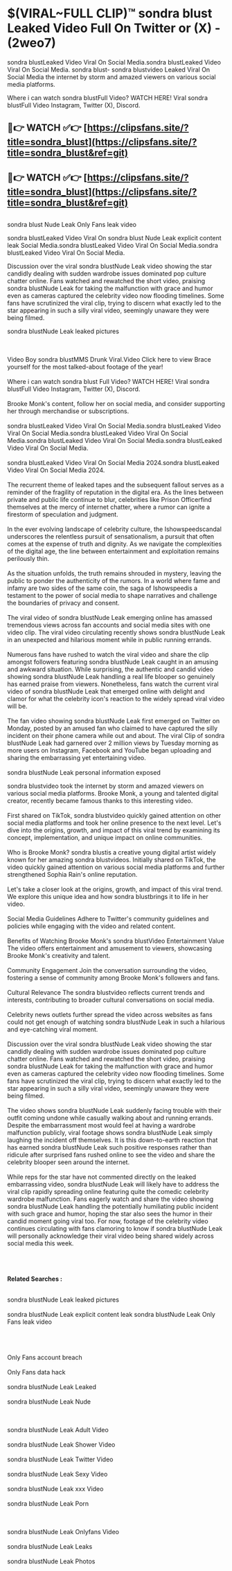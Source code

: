 #  $(VIRAL~FULL CLIP)™ sondra blust Leaked Video Full On Twitter or (X)  - (2weo7)

sondra blustLeaked Video Viral On Social Media.sondra blustLeaked Video Viral On Social Media.
sondra blust- sondra blustvideo Leaked Viral On Social Media the internet by storm and amazed viewers on various social media platforms.

Where i can watch sondra blustFull Video? WATCH HERE! Viral sondra blustFull Video Instagram, Twitter (X), Discord.

## 🔴👉 WATCH ✅👉 [https://clipsfans.site/?title=sondra_blust](https://clipsfans.site/?title=sondra_blust&ref=git)


## 🔴👉 WATCH ✅👉 [https://clipsfans.site/?title=sondra_blust](https://clipsfans.site/?title=sondra_blust&ref=git)
##


sondra blust Nude Leak Only Fans leak video 


sondra blustLeaked Video Viral On  sondra blust Nude Leak explicit content leak Social Media.sondra blustLeaked Video Viral On Social Media.sondra blustLeaked Video Viral On Social Media.



Discussion over the viral sondra blustNude Leak video showing the star candidly dealing with sudden wardrobe issues dominated pop culture chatter online. Fans watched and rewatched the short video, praising sondra blustNude Leak for taking the malfunction with grace and humor even as cameras captured the celebrity video now flooding timelines. Some fans have scrutinized the viral clip, trying to discern what exactly led to the star appearing in such a silly viral video, seemingly unaware they were being filmed.


sondra blustNude Leak leaked pictures


  <br>

  <br>
Video Boy sondra blustMMS Drunk Viral.Video Click here to view Brace yourself for the most talked-about footage of the year!
<br><br>
Where i can watch sondra blust Full Video? WATCH HERE! Viral sondra blustFull Video Instagram, Twitter (X), Discord.
<br><br>
Brooke Monk's content, follow her on social media, and consider supporting her through merchandise or subscriptions.
<br><br>
sondra blustLeaked Video Viral On Social Media.sondra blustLeaked Video Viral On Social Media.sondra blustLeaked Video Viral On Social Media.sondra blustLeaked Video Viral On Social Media.sondra blustLeaked Video Viral On Social Media.
<br><br>
sondra blustLeaked Video Viral On Social Media 2024.sondra blustLeaked Video Viral On Social Media 2024.
<br><br>
The recurrent theme of leaked tapes and the subsequent fallout serves as a reminder of the fragility of reputation in the digital era. As the lines between private and public life continue to blur, celebrities like Prison Officerfind themselves at the mercy of internet chatter, where a rumor can ignite a firestorm of speculation and judgment.
<br><br>
In the ever evolving landscape of celebrity culture, the Ishowspeedscandal underscores the relentless pursuit of sensationalism, a pursuit that often comes at the expense of truth and dignity. As we navigate the complexities of the digital age, the line between entertainment and exploitation remains perilously thin.
<br><br>
As the situation unfolds, the truth remains shrouded in mystery, leaving the public to ponder the authenticity of the rumors. In a world where fame and infamy are two sides of the same coin, the saga of Ishowspeedis a testament to the power of social media to shape narratives and challenge the boundaries of privacy and consent.
<br><br>
The viral video of sondra blustNude Leak emerging online has amassed tremendous views across fan accounts and social media sites with one video clip. The viral video circulating recently shows sondra blustNude Leak in an unexpected and hilarious moment while in public running errands.
<br><br>
Numerous fans have rushed to watch the viral video and share the clip amongst followers featuring sondra blustNude Leak caught in an amusing and awkward situation. While surprising, the authentic and candid video showing sondra blustNude Leak handling a real life blooper so genuinely has earned praise from viewers. Nonetheless, fans watch the current viral video of sondra blustNude Leak that emerged online with delight and clamor for what the celebrity icon's reaction to the widely spread viral video will be.
<br><br>
The fan video showing sondra blustNude Leak first emerged on Twitter on Monday, posted by an amused fan who claimed to have captured the silly incident on their phone camera while out and about. The viral Clip of sondra blustNude Leak had garnered over 2 million views by Tuesday morning as more users on Instagram, Facebook and YouTube began uploading and sharing the embarrassing yet entertaining video.
<br><br>
sondra blustNude Leak personal information exposed

sondra blustvideo took the internet by storm and amazed viewers on various social media platforms. Brooke Monk, a young and talented digital creator, recently became famous thanks to this interesting video.
<br><br>
First shared on TikTok, sondra blustvideo quickly gained attention on other social media platforms and took her online presence to the next level. Let's dive into the origins, growth, and impact of this viral trend by examining its concept, implementation, and unique impact on online communities.
<br><br>
Who is Brooke Monk? sondra blustis a creative young digital artist widely known for her amazing sondra blustvideos. Initially shared on TikTok, the video quickly gained attention on various social media platforms and further strengthened Sophia Rain's online reputation.
<br><br>
Let's take a closer look at the origins, growth, and impact of this viral trend. We explore this unique idea and how sondra blustbrings it to life in her video.
<br><br>
Social Media Guidelines Adhere to Twitter's community guidelines and policies while engaging with the video and related content.
<br><br>
Benefits of Watching Brooke Monk's sondra blustVideo Entertainment Value The video offers entertainment and amusement to viewers, showcasing Brooke Monk's creativity and talent.
<br><br>
Community Engagement Join the conversation surrounding the video, fostering a sense of community among Brooke Monk's followers and fans.
<br><br>
Cultural Relevance The sondra blustvideo reflects current trends and interests, contributing to broader cultural conversations on social media.
<br><br>
Celebrity news outlets further spread the video across websites as fans could not get enough of watching sondra blustNude Leak in such a hilarious and eye-catching viral moment.
<br><br>
Discussion over the viral sondra blustNude Leak video showing the star candidly dealing with sudden wardrobe issues dominated pop culture chatter online. Fans watched and rewatched the short video, praising sondra blustNude Leak for taking the malfunction with grace and humor even as cameras captured the celebrity video now flooding timelines. Some fans have scrutinized the viral clip, trying to discern what exactly led to the star appearing in such a silly viral video, seemingly unaware they were being filmed.
<br><br>
The video shows sondra blustNude Leak suddenly facing trouble with their outfit coming undone while casually walking about and running errands. Despite the embarrassment most would feel at having a wardrobe malfunction publicly, viral footage shows sondra blustNude Leak simply laughing the incident off themselves. It is this down-to-earth reaction that has earned sondra blustNude Leak such positive responses rather than ridicule after surprised fans rushed online to see the video and share the celebrity blooper seen around the internet.
<br><br>
While reps for the star have not commented directly on the leaked embarrassing video, sondra blustNude Leak will likely have to address the viral clip rapidly spreading online featuring quite the comedic celebrity wardrobe malfunction. Fans eagerly watch and share the video showing sondra blustNude Leak handling the potentially humiliating public incident with such grace and humor, hoping the star also sees the humor in their candid moment going viral too. For now, footage of the celebrity video continues circulating with fans clamoring to know if sondra blustNude Leak will personally acknowledge their viral video being shared widely across social media this week.
<br><br>

<br><br>
<strong>Related Searches :</strong>
<br><br>

sondra blustNude Leak leaked pictures
<br><br>
sondra blustNude Leak explicit content leak
sondra blustNude Leak Only Fans leak video
<br><br>

<br><br>
Only Fans account breach
<br><br>
Only Fans data hack
<br><br>
sondra blustNude Leak Leaked
<br><br>
sondra blustNude Leak Nude

<br><br>
sondra blustNude Leak Adult Video
<br><br>
sondra blustNude Leak Shower Video
<br><br>
sondra blustNude Leak Twitter Video
<br><br>
sondra blustNude Leak Sexy Video
<br><br>
sondra blustNude Leak xxx Video
<br><br>
sondra blustNude Leak Porn

<br><br>
sondra blustNude Leak Onlyfans Video
<br><br>
sondra blustNude Leak Leaks
<br><br>
sondra blustNude Leak Photos